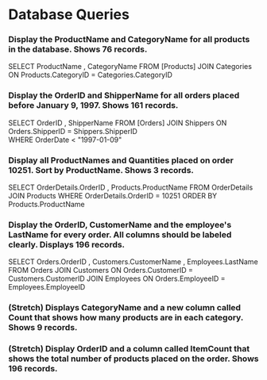 # Database Queries

### Display the ProductName and CategoryName for all products in the database. Shows 76 records.  
SELECT ProductName , CategoryName FROM [Products]
JOIN Categories 
ON Products.CategoryID = Categories.CategoryID


### Display the OrderID and ShipperName for all orders placed before January 9, 1997. Shows 161 records. 
SELECT OrderID , ShipperName FROM [Orders] 
JOIN Shippers 
ON Orders.ShipperID = Shippers.ShipperID   
WHERE OrderDate < "1997-01-09"


### Display all ProductNames and Quantities placed on order 10251. Sort by ProductName. Shows 3 records.  

SELECT OrderDetails.OrderID , Products.ProductName FROM OrderDetails 
JOIN Products 
WHERE OrderDetails.OrderID = 10251
ORDER BY Products.ProductName


### Display the OrderID, CustomerName and the employee's LastName for every order. All columns should be labeled clearly. Displays 196 records. 
 SELECT Orders.OrderID , Customers.CustomerName , Employees.LastName FROM Orders
 JOIN Customers
 ON Orders.CustomerID = Customers.CustomerID
 JOIN Employees 
 ON Orders.EmployeeID = Employees.EmployeeID

### (Stretch)  Displays CategoryName and a new column called Count that shows how many products are in each category. Shows 9 records.

### (Stretch) Display OrderID and a  column called ItemCount that shows the total number of products placed on the order. Shows 196 records. 